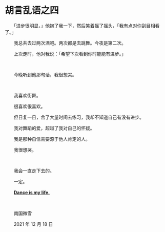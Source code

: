 # 胡言乱语之四

　　「进步很明显，」他抱了我一下，然后笑着摇了摇头，「我有点对你刮目相看了。」

　　我总共去过两次酒吧。两次都是去跳舞。今夜是第二次。

　　上次走时，他对我说：「希望下次看到你时能能有进步。」

<br>

　　今晚听到他那句话，我很想哭。

<br>

　　我喜欢街舞。

　　很喜欢很喜欢。

　　但日复一日，舍了大量时间去练习，我却不知道自己有没有进步。

　　我对舞蹈的爱，超越了我对自己的怀疑。

　　我是那种自信需要源于他人肯定的人。

　　我很想哭。

<br>

　　我会一直走下去的。

　　一定。

　　**<u>Dance is my life.</u>**

<br>

　　南国微雪

　　2021 年 12 月 18 日

